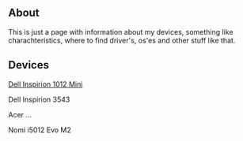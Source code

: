 ## About
This is just a page with information about my devices, something like charachteristics, where to find driver's, os'es and other stuff like that.

## Devices
 [Dell Inspirion 1012 Mini](https://github.com/iamnotaskynet/devices/blob/master/DellInspirion1012.md)
 
 Dell Inspirion 3543
 
 Acer ...
 
 Nomi i5012 Evo M2
